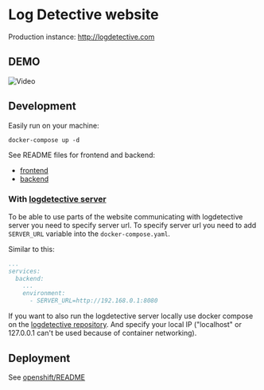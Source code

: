 # Log Detective website

Production instance: http://logdetective.com

## DEMO

![Video](./frontend/public/img/log_detective_demo.gif)

## Development

Easily run on your machine:

```
docker-compose up -d
```

See README files for frontend and backend:

- [frontend](frontend/README.md)
- [backend](backend/README.md)

### With [logdetective server](https://github.com/fedora-copr/logdetective)

To be able to use parts of the website communicating with logdetective server you need to specify server url. To specify server url you need to add `SERVER_URL` variable into the `docker-compose.yaml`.

Similar to this:
```yaml
...
services:
  backend:
    ...
    environment:
      - SERVER_URL=http://192.168.0.1:8080
```

If you want to also run the logdetective server locally use docker compose on the [logdetective repository](https://github.com/fedora-copr/logdetective). And specify your local IP ("localhost" or 127.0.0.1 can't be used because of container networking).

## Deployment

See [openshift/README](openshift/README.md)
